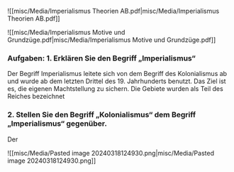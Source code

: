 
![[misc/Media/Imperialismus Theorien AB.pdf|misc/Media/Imperialismus Theorien AB.pdf]]

![[misc/Media/Imperialismus Motive und Grundzüge.pdf|misc/Media/Imperialismus Motive und Grundzüge.pdf]]

### Aufgaben: 1. Erklären Sie den Begriff „Imperialismus“ 
Der Begriff Imperialismus leitete sich von dem Begriff des Kolonialismus ab und wurde ab dem letzten Drittel des 19. Jahrhunderts benutzt. 
Das Ziel ist es, die eigenen Machtstellung zu sichern. Die Gebiete wurden als Teil des Reiches bezeichnet 


### 2. Stellen Sie den Begriff „Kolonialismus“ dem Begriff „Imperialismus“ gegenüber.

Der 


![[misc/Media/Pasted image 20240318124930.png|misc/Media/Pasted image 20240318124930.png]]